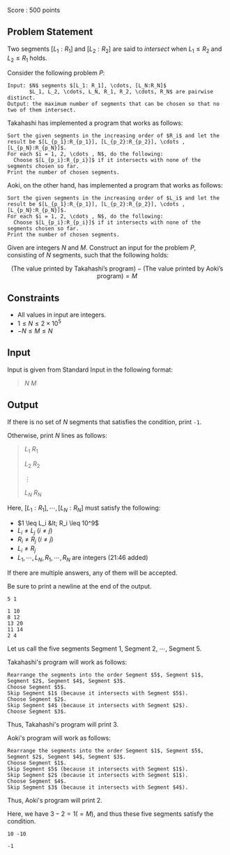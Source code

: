 Score : $500$ points

## Problem Statement

Two segments $[L_1:R_1]$ and $[L_2:R_2]$ are said to *intersect* when $L_1 \leq R_2$ and $L_2 \leq R_1$ holds.

Consider the following problem $P$:

```plain
Input: $N$ segments $[L_1: R_1], \cdots, [L_N:R_N]$
       $L_1, L_2, \cdots, L_N, R_1, R_2, \cdots, R_N$ are pairwise distinct.
Output: the maximum number of segments that can be chosen so that no two of them intersect.
```

Takahashi has implemented a program that works as follows:

```plain
Sort the given segments in the increasing order of $R_i$ and let the result be $[L_{p_1}:R_{p_1}], [L_{p_2}:R_{p_2}], \cdots , [L_{p_N}:R_{p_N}]$.
For each $i = 1, 2, \cdots , N$, do the following:
  Choose $[L_{p_i}:R_{p_i}]$ if it intersects with none of the segments chosen so far.
Print the number of chosen segments.
```

Aoki, on the other hand, has implemented a program that works as follows:

```plain
Sort the given segments in the increasing order of $L_i$ and let the result be $[L_{p_1}:R_{p_1}], [L_{p_2}:R_{p_2}], \cdots , [L_{p_N}:R_{p_N}]$.
For each $i = 1, 2, \cdots , N$, do the following:
  Choose $[L_{p_i}:R_{p_i}]$ if it intersects with none of the segments chosen so far.
Print the number of chosen segments.
```

Given are integers $N$ and $M$. Construct an input for the problem $P$, consisting of $N$ segments, such that the following holds:

$$
(\text{The value printed by Takahashi's program}) - (\text{The value printed by Aoki's program}) = M
$$

## Constraints

- All values in input are integers.
- $1 \leq N \leq 2 \times 10^5$
- $-N \leq M \leq N$

## Input

Input is given from Standard Input in the following format:

> $N$ $M$

## Output

If there is no set of $N$ segments that satisfies the condition, print `-1`.

Otherwise, print $N$ lines as follows:

> $L_1$ $R_1$
> 
> $L_2$ $R_2$
> 
>   $\vdots$
> 
> $L_N$ $R_N$

Here, $[L_1:R_1], \cdots, [L_N:R_N]$ must satisfy the following:

- $1 \leq L_i &lt; R_i \leq 10^9$
- $L_i \neq L_j$ ($i \neq j$)
- $R_i \neq R_j$ ($i \neq j$)
- $L_i \neq R_j$
- $L_1, \cdots , L_N , R_1, \cdots , R_N$ are integers (21:46 added)

If there are multiple answers, any of them will be accepted.

Be sure to print a newline at the end of the output.

```input1
5 1
```

```output1
1 10
8 12
13 20
11 14
2 4
```

Let us call the five segments Segment $1$, Segment $2$, $\cdots$, Segment $5$.

Takahashi's program will work as follows:

```output1
Rearrange the segments into the order Segment $5$, Segment $1$, Segment $2$, Segment $4$, Segment $3$.
Choose Segment $5$.
Skip Segment $1$ (because it intersects with Segment $5$).
Choose Segment $2$.
Skip Segment $4$ (because it intersects with Segment $2$).
Choose Segment $3$.
```

Thus, Takahashi's program will print $3$.

Aoki's program will work as follows:

```output1
Rearrange the segments into the order Segment $1$, Segment $5$, Segment $2$, Segment $4$, Segment $3$.
Choose Segment $1$.
Skip Segment $5$ (because it intersects with Segment $1$).
Skip Segment $2$ (because it intersects with Segment $1$).
Choose Segment $4$.
Skip Segment $3$ (because it intersects with Segment $4$).
```

Thus, Aoki's program will print $2$.

Here, we have $3 - 2 = 1 \left(= M \right)$, and thus these five segments satisfy the condition.

```input2
10 -10
```

```output2
-1
```
